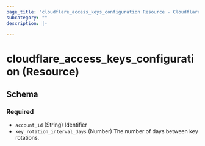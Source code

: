 ```yaml
---
page_title: "cloudflare_access_keys_configuration Resource - Cloudflare"
subcategory: ""
description: |-
  
---
```


# cloudflare_access_keys_configuration (Resource)




<!-- schema generated by tfplugindocs -->
## Schema

### Required

- `account_id` (String) Identifier
- `key_rotation_interval_days` (Number) The number of days between key rotations.



